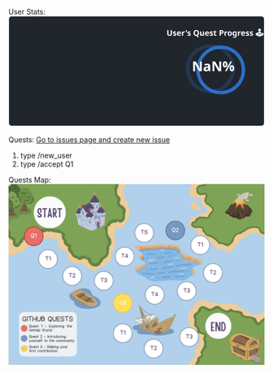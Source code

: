 
  User Stats:<br>
  ![User Draft Stats](/userCards/draft.svg?)

  
Quests:
[Go to issues page and create new issue](https://github.com/caiton1/probot-test/issues)
1. type /new_user
2. type /accept Q1

Quests Map:
![Quest Map](/map/QuestMap.png)
  